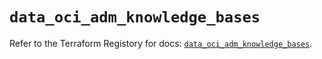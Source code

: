 # `data_oci_adm_knowledge_bases`

Refer to the Terraform Registory for docs: [`data_oci_adm_knowledge_bases`](https://registry.terraform.io/providers/oracle/oci/6.18.0/docs/data-sources/adm_knowledge_bases).
